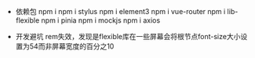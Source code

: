 - 依赖包
    npm i
    npm i stylus 
    npm i element3 
    npm i vue-router
    npm i lib-flexible
    npm i pinia
    npm i mockjs
    npm i axios


- 开发避坑
    rem失效，发现是flexible库在一些屏幕会将根节点font-size大小设置为54而非屏幕宽度的百分之10